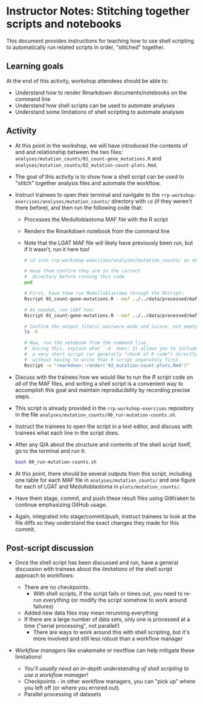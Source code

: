 # Instructor Notes: Stitching together scripts and notebooks



This document provides instructions for teaching how to use shell scripting to automatically run related scripts in order, "stitched" together. 

## Learning goals

At the end of this activity, workshop attendees should be able to:

* Understand how to render Rmarkdown documents/notebooks on the command line 
* Understand how shell scripts can be used to automate analyses
* Understand some limitations of shell scripting to automate analyses


## Activity


* At this point in the workshop, we will have introduced the contents of and and relationship between the two files: `analyses/mutation_counts/01_count-gene_mutations.R` and `analyses/mutation_counts/02_mutation-count-plots.Rmd`.
* The goal of this activity is to show how a shell script can be used to "stitch" together analysis files and automate the workflow.


* Instruct trainees to open their terminal and navigate to the `rrp-workshop-exercises/analyses/mutation_counts/` directory with `cd` (if they weren't there before), and then run the following code that:
  * Processes the Medulloblastoma MAF file with the R script
  * Renders the Rmarkdown notebook from the command line 
  * Note that the LGAT MAF file will likely have previously been run, but if it wasn't, run it here too!

    ```sh
    # cd into rrp-workshop-exercises/analyses/mutation_counts/ as needed

    # Have them confirm they are in the correct 
    #  directory before running this code
    pwd

    # First, have them run Medulloblastoma through the RScript:
    Rscript 01_count-gene-mutations.R --maf ../../data/processed/maf_files/Medulloblastoma.maf.tsv.gz --outfile Medulloblastoma_gene-mutations.tsv

    # As needed, run LGAT too:
    Rscript 01_count-gene-mutations.R --maf ../../data/processed/maf_files/LGAT.maf.tsv.gz --outfile LGAT_gene-mutations.tsv

    # Confirm the output file(s) was/were made and is/are _not empty_!
    ls -h
    
    # Now, run the notebook from the command line.
    #  During this, explain what `-e` does: It allows you to include
    #  a very short script (or generally "chunk of R code") directly from the command line
    #  without having to write that R script separately first.
    Rscript -e "rmarkdown::render('02_mutation-count-plots.Rmd')"
    ```

* Discuss with the trainees how we would like to run the _R script_ code on _all_ of the MAF files, and writing a shell script is a convenient way to accomplish this goal and maintain reproducibility by recording precise steps.
* This script is already provided in the `rrp-workshop-exercises` repository in the file `analyses/mutation_counts/00_run-mutation-counts.sh`.
* Instruct the trainees to open the script in a text editor, and discuss with trainees what each line in the script does.


* After any Q/A about the structure and contents of the shell script itself, go to the terminal and run it:

    ```sh
    bash 00_run-mutation-counts.sh
    ```

* At this point, there should be several outputs from this script, including one table for each MAF file in `analyses/mutation_counts/` and one figure for each of LGAT and Medulloblastoma in `plots/mutation_counts/`.

* Have them stage, commit, and push these result files using GitKraken to continue emphasizing GitHub usage.
* Again, integrated into stage/commit/push, instruct trainees to look at the file diffs so they understand the exact changes they made for this commit. 


## Post-script discussion

* Once the shell script has been discussed and run, have a general discussion with trainees about the _limitations_ of the shell script approach to workflows:
  * There are no checkpoints. 
    * With shell scripts, if the script fails or times out, you need to re-run *everything* (or modify the script somehow to work around failures)
  * Added new data files may mean rerunning everything
  * If there are a large number of data sets, only one is processed at a time ("serial processing", not parallel!)
    * There are ways to work around this with shell scripting, but it's more involved and still less robust than a workflow manager
  
* _Workflow managers_ like snakemake or nextflow can help mitigate these limitations!
  * _You'll usually need an in-depth understanding of shell scripting to use a workflow manager!_
  * Checkpoints - in other workflow managers, you can "pick up" where you left off (or where you errored out).
  * Parallel processing of datasets
